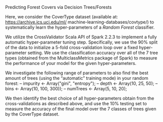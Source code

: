 Predicting Forest Covers via Decision Trees/Forests

Here, we consider the CoverType dataset (available at: https://archive.ics.uci.edu/ml/ machine-learning-databases/covtype/) 
to systematically learn the hyper-parameters of a *Random Forest* classifier. 

We utilize the CrossValidator Scala API of Spark 2.2.3 to implement a fully automatic hyper-parameter tuning step. Specifically,
we use the 90% split of the data to initialize a 5-fold cross-validation loop over a fixed hyper-parameter setting. We use the classification accuracy over all of the 7 tree types 
(obtained from the MulticlassMetrics package of Spark) to measure the performance of your model for the given hyper-parameters.

We investigate the following range of parameters to also find the best amount of trees (using the “automatic” training mode) in your random forest:
– impurity <- Array("gini", "entropy"); – depth <- Array(10, 25, 50);
– bins <- Array(10, 100, 300));
– numTrees <- Array(5, 10, 20);

We then identify the best choice of all hyper-parameters obtain from the cross-validations as described above, and use the 
10% testing set to measure the accuracy of the final model over the 7 classes of trees given by the CoverType dataset.
